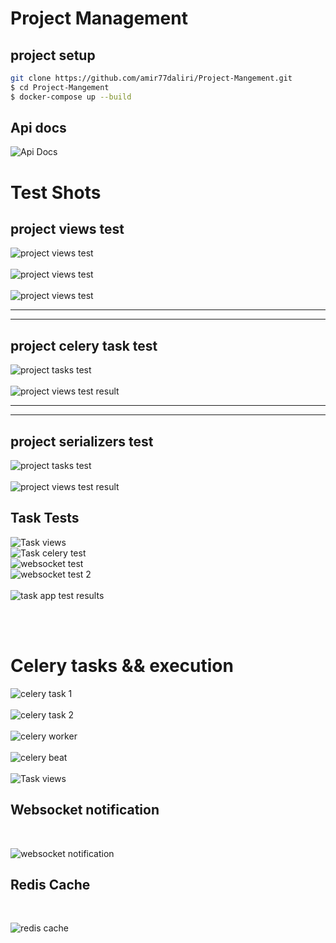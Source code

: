 # Project Management

## project setup

```bash
git clone https://github.com/amir77daliri/Project-Mangement.git
$ cd Project-Mangement
$ docker-compose up --build
```

## Api docs

![Api Docs](images/swagger_docs.png)

# Test Shots

## project views test

![project views test](images/project_views_tests.png)
<br><br>
![project views test](images/project_views_tests_2.png)
<br><br>
![project views test](images/project_views_tests_results.png)

<hr><hr>

## project celery task test

![project tasks test](images/project_celery_tasks_tests.png)
<br><br>
![project views test result](images/project_celery_tasks_tests_results.png)

<hr><hr>

## project serializers test

![project tasks test](images/project_serializers_tests.png)
<br><br>
![project views test result](images/project_serializers_tests_results.png)

## Task Tests

![Task views](images/task_views_tests.png)
<br>
![Task celery test](images/task_celery_task_tests.png)
<br>
![websocket test](images/websocket_test_1.png)
<br>
![websocket test 2](images/websocket_test_2.png)
<br><br>
![task app test results](images/task_tests_results.png)

<br><br>

# Celery tasks && execution
![celery task 1](images/daily_email_task.png)
<br><br>
![celery task 2](images/daily_report_task.png)
<br><br>
![celery worker](images/celery_worker.png)
<br><br>
![celery beat](images/celery_beat.png)
<br><br>
![Task views](images/celery_tasks_execution.png)

## Websocket notification
<br>

![websocket notification](images/websocket_notification.png)

## Redis Cache
<br>

![redis cache](images/cache_redis.png)
